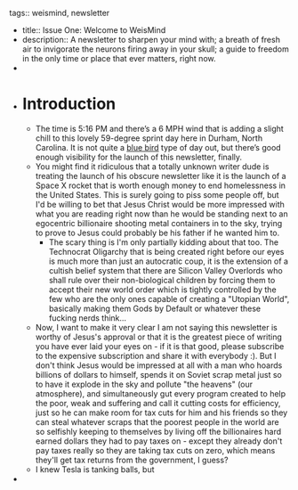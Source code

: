 tags:: weismind, newsletter

- title:: Issue One: Welcome to WeisMind
- description:: A newsletter to sharpen your mind with; a breath of fresh air to invigorate the neurons firing away in your skull; a guide to freedom in the only time or place that ever matters, right now.
-
- # Introduction
	- The time is 5:16 PM and there’s a 6 MPH wind that is adding a slight chill to this lovely 59-degree sprint day here in Durham, North Carolina. It is not quite a [blue bird](https://www.joe-kuhns.com/bluebird-days) type of day out, but there’s good enough visibility for the launch of this newsletter, finally.
	- You might find it ridiculous that a totally unknown writer dude is treating the launch of his obscure newsletter like it is the launch of a Space X rocket that is worth enough money to end homelessness in the United States. This is surely going to piss some people off, but I'd be willing to bet that Jesus Christ would be more impressed with what you are reading right now than he would be standing next to an egocentric billionaire shooting metal containers in to the sky, trying to prove to Jesus could probably be his father if he wanted him to.
		- The scary thing is I'm only partially kidding about that too. The Technocrat Oligarchy that is being created right before our eyes is much more than just an autocratic coup, it is the extension of a cultish belief system that there are Silicon Valley Overlords who shall rule over their non-biological children by forcing them to accept their new world order which is tightly controlled by the few who are the only ones capable of creating a "Utopian World", basically making them Gods by Default or whatever these fucking nerds think...
	- Now, I want to make it very clear I am not saying this newsletter is worthy of Jesus's approval or that it is the greatest piece of writing you have ever laid your eyes on - if it is that good, please subscribe to the expensive subscription and share it with everybody :). But I don't think Jesus would be impressed at all with a man who hoards billions of dollars to himself, spends it on Soviet scrap metal just so to have it explode in the sky and pollute "the heavens" (our atmosphere), and simultaneously gut every program created to help the poor, weak and suffering and call it cutting costs for efficiency, just so he can make room for tax cuts for him and his friends so they can steal whatever scraps that the poorest people in the world are so selfishly keeping to themselves by living off the billionaires hard earned dollars they had to pay taxes on - except they already don't pay taxes really so they are taking tax cuts on zero, which means they'll get tax returns from the government, I guess?
	- I knew Tesla is tanking balls, but
-